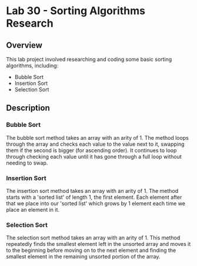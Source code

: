 # Lab 30 - Sorting Algorithms Research

## Overview

This lab project involved researching and coding some basic sorting algorithms, including: 

- Bubble Sort
- Insertion Sort
- Selection Sort

## Description

### Bubble Sort

The bubble sort method takes an array with an arity of 1. The method loops through the array and checks each value to the value next to it, swapping them if the second is bigger (for ascending order). It continues to loop through checking each value until it has gone through a full loop without needing to swap. 

### Insertion Sort

The insertion sort method takes an array with an arity of 1. The method starts with a 'sorted list' of length 1, the first element. Each element after that we place into our 'sorted list' which grows by 1 element each time we place an element in it. 

### Selection Sort

The selection sort method takes an array with an arity of 1. This method repeatedly finds the smallest element left in the unsorted array and moves it to the beginning before moving on to the next element and finding the smallest element in the remaining unsorted portion of the array. 